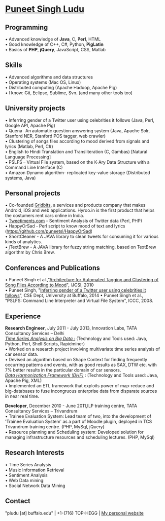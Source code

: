 <a href="http://www.puneetsingh.info">Puneet Singh Ludu</a>
================


Programming
---
• Advanced knowledge of <b>Java</b>, C, <b>Perl</b>, HTML<br>
• Good knowledge of C++, C#, Python, <b>PigLatin</b><br>
• Basics of <b>PHP</b>, <b>jQuery</b>, JavaScript, CSS, Matlab<br>

Skills
---
• Advanced algorithms and data structures<br>
• Operating systems (Mac OS, Linux)<br>
• Distributed computing (Apache Hadoop, Apache Pig)<br>
• I know: Git, Eclipse, Sublime, Svn. (and many other tools too)


University projects
---
• Inferring gender of a Twitter user using celebrities it follows (Java, Perl, Google API, Apache Pig)<br>
• Quena- An automatic question answering system (Java, Apache Solr, Stanford NER, Stanford POS tagger, web crawler)<br>
• Clustering of songs files according to mood derived from signals and lyrics (Matlab, Perl, C#)<br>
• English to Hindi Translation and Transliteration (C, Gambas) [Natural Language Processing]<br>
• PSLFS – Virtual File system, based on the K-Ary Data Structure with a Command Line Interface (C)<br>
• Amazon Dynamo algorithm- replicated key-value storage (Distributed systems, Java)

Personal projects
---
• Co-founded <a href="http://www.gridbits.com">Gridbits</a>, a services and products company that makes Android, iOS and web applications. Hyroo.in is the first product that helps the costumers rent cars online in India.<br>
• <a href="http://tweetiments.com">Tweetiments.com</a> - Sentiment Analysis of Twitter data (Perl, PHP)<br>
• HappyOrSad - Perl script to know mood of text and lyrics (https://github.com/puneetsl/HappyOrSad)<br>
• ShortCleaner - A JAVA library to clean tweets for consuming it for various kinds of analytics. <br>
• jTextBrew - A JAVA library for fuzzy string matching, based on TextBrew algorithm by Chris Brew.

Conferences and Publications
---
• Puneet Singh et al.,"<a href="http://ijcsi.org/papers/7-4-2-11-17.pdf">Architecture for Automated Tagging and Clustering of Song Files According to Mood</a>", IJCSI, 2010<br>
• Puneet Singh, "<a href="http://xxx.tau.ac.il/pdf/1405.6667v1.pdf">Inferring gender of a Twitter user using celebrities it follows</a>", CSE Dept, University at Buffalo, 2014
• Puneet Singh et al., "PSLFS: Command Line Interpreter and Virtual File System", ICCC, 2008.

Experience
---
<b>Research Engineer</b>, July 2011  -  July 2013, Innovation Labs, TATA Consultancy Services – Delhi<br>
<u><i>Time Series Analysis on Big Data :</i></u> (Technology and Tools used: Java, Python, Perl, Shell Scripts, Rapidminer) <br>
• Worked on a research project involving multivariate time series analysis of car sensor data.<br>
• Devised an algorithm based on Shape Context for finding frequently occurring patterns and events, with as good results as SAX, DTW etc. with 7% better results in the particular domain of car sensors.<br>
<u><i>Data Harmonization Framework (DHF)</i></u> :   (Technology and Tools used: Java, Apache Pig, XML) <br>
• Implemented an ETL framework that exploits power of map-reduce and big-databases to fuse incongruous enterprise data from disparate sources in near real time.<br>

<b>Developer</b>, December 2010  -  June 2011,ILP training centre, TATA Consultancy Services – Trivandrum<br>
• Trainee Evaluation System: Lead team of two, into the development of 'Trainee Evaluation System' as a part of Moodle plugin, deployed in TCS Trivandrum training centre. (PHP, MySql, jQuery)<br>
• Resource planning and Scheduling system: Developed solution for managing infrastructure resources and scheduling lectures. (PHP, MySql)<br>

Research Interests
---
• Time Series Analysis<br>
• Music Information Retrieval<br>
• Sentiment Analysis<br>
• Web Data mining<br>
• Social Network Data Mining<br>

Contact
---
"pludu [at] buffalo.edu" | +1-(716) TOP-HEGG | <a href="http://www.puneetsingh.me">My personal website</a>


